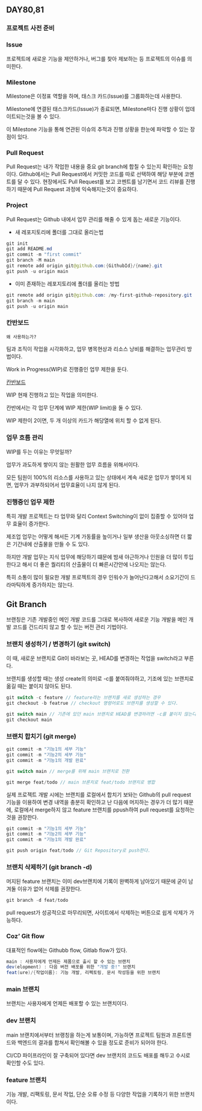 ## DAY80,81

### 프로젝트 사전 준비

### Issue

프로젝트에 새로운 기능을 제안하거나, 버그를 찾아 제보하는 등 프로젝트의 이슈를 의미한다.

### Milestone

Milestone은 이정표 역할을 하며, 태스크 카드(Issue)를 그룹화하는데 사용한다.

Milestone에 연결된 태스크카드(Issue)가 종료되면, Milestone마다 진행 상황이 업데이트되는것을 볼 수 있다.

이 Milestone 기능을 통해 연관된 이슈의 추적과 진행 상황을 한눈에 파악할 수 있는 장점이 있다.

### Pull Request

Pull Request는 내가 작업한 내용을 중요 git branch에 합칠 수 있는지 확인하는 요청이다. Github에서는 Pull Request에서 커밋한 코드를 따로 선택하여 해당 부분에 코멘트를 달 수 있다. 현장에서도 Pull Request를 보고 코멘트를 남기면서 코드 리뷰를 진행하기 때문에 Pull Request 과정에 익숙해지는것이 중요하다.

### Project

Pull Request는 Github 내에서 업무 관리를 해줄 수 있게 돕는 새로운 기능이다.

- 새 레포지토리에 폴더를 그대로 올리는법

```java
git init
git add README.md
git commit -m "first commit"
git branch -M main
git remote add origin git@github.com:{GithubId}/{name}.git
git push -u origin main
```

- 이미 존재하는 레포지토리에 폴더를 올리는 방법

```java
git remote add origin git@github.com: /my-first-github-repository.git
git branch -m main
git push -u origin main
```

### 칸반보드

`왜 사용하는가?`

팀과 조직이 작업을 시각화하고, 업무 병목현상과 리소스 낭비를 해결하는 업무관리 방법이다.

Work in Progress(WIP)로 진행중인 업무 제한을 둔다.

[칸반보드](https://www.notion.so/57ac36852dcf4fef9f6fb20dc0eec39b)

WIP 현재 진행하고 있는 작업을 의미한다.

칸반에서는 각 업무 단계에 WIP 제한(WIP limit)을 둘 수 있다.

WIP 제한이 2이면, 두 개 이상의 카드가 해당열에 위치 할 수 없게 된다.

### 업무 흐름 관리

WIP를 두는 이유는 무엇일까?

업무가 과도하게 쌓이지 않는 원활한 업무 흐름을 위해서이다.

모든 팀원이 100%의 리소스를 사용하고 있는 상태에서 계속 새로운 업무가 쌓이게 되면, 업무가 과부하되어서 업무효율이 나지 않게 된다.

### 진행중인 업무 제한

특히 개발 프로젝트는 타 업무와 달리 Context Switching이 없이 집중할 수 있어야 업무 효율이 증가한다.

제조업 업무는 어떻게 해서든 기계 가동률을 높이거나 일부 생산을 아웃소싱하면 더 짧은 기간내에 산출물을 만들 수 도 있다.

하지만 개발 업무는 지식 업무에 해당하기 떄문에 밤새 야근하거나 인원을 더 많이 투입한다고 해서 더 좋은 퀄리티의 산출물이 더 빠른시간안에 나오지는 않는다.

특히 소통이 많이 필요한 개발 프로젝트의 경우 인워수가 늘어난다고해서 소요기간이 드라마틱하게 증가하지는 않는다.

## Git Branch

브랜칭은 기존 개발중인 메인 개발 코드를 그대로 복사하여 새로운 기능 개발을 메인 개발 코드를 건드리지 않고 할 수 있는 버전 관리 기법이다.

### 브랜치 생성하기 / 변경하기 (git switch)

이 때, 새로운 브랜치로 Git이 바라보는 곳, HEAD를 변경하는 작업을 switch라고 부른다.

브랜치를 생성할 때는 생성 create의 의미로 -c를 붙여줘야하고, 기조에 있는 브랜치로 옮길 때는 붙이지 않아도 된다.

```java
git switch -c feature // feature라는 브랜치를 새로 생성하는 경우
git checkout -b featrue // checkout 명령어로도 브랜치를 생성할 수 있다.

git switch main // 기존에 있던 main 브랜치로 HEAD를 변경하려면 -c를 붙이지 않는다.
git checkout main
```

### 브랜치 합치기 (git merge)

```java
git commit -m "기능1의 세부 기능"
git commit -m "기능2의 세부 기능"
git commit -m "기능1의 개발 완료"

git switch main // merge를 위해 main 브랜치로 전환

git merge feat/todo // main 브론치로 feat/todo 브랜치로 병합
```

실제 프로젝트 개발 시에는 브랜치를 로컬에서 합치기 보돠는 Github의 pull request기능을 이용하여 변경 내역을 충분히 확인하고 난 다음에 머지하는 경우가 더 많기 때문에, 로컬에서 merge하지 않고 feature 브랜치를 ppush하여 pull request를 요청하는 것을 권장한다.

```java
git commit -m "기능1의 세부 기능"
git commit -m "기능2의 세부 기능"
git commit -m "기능1의 개발 완료"

git push origin feat/todo // Git Repository로 push한다.
```

### 브랜치 삭제하기 (git branch -d)

머지된 feature 브랜치는 이미 dev브랜치에 기록이 완벽하게 남아있기 때문에 굳이 남겨둘 이유가 없어 삭제를 권장한다.

```java
git branch -d feat/todo
```

pull request가 성공적으로 마무리되면, 사이트에서 삭제하는 버튼으로 쉽게 삭제가 가능하다.

### Coz’ Git flow

대표적인 flow에는 Githubb flow, Gitlab flow가 있다.

```java
main : 사용자에게 언제든 제품으로 출시 할 수 있는 브랜치
dev(elopment) : 다음 버전 배포를 위한 "개발 중!" 브랜치
feat(ure)/{작업이름}: 기능 개발, 리펙토링, 문서 작성등을 위한 브랜치
```

### main 브랜치

브랜치는 사용자에게 언제든 배포할 수 있는 브랜치이다.

### dev 브랜치

main 브랜치에서부터 브랭칭을 하는게 보통이며, 가능하면 프로젝트 팀원과 프론트엔드와 백엔드의 결과를 합쳐서 확인해볼 수 있을 정도로 준비가 되어야 한다.

CI/CD 파이프라인이 잘 구축되어 있다면 dev 브랜치의 코드도 배포를 해두고 수시로 확인할 수도 있다.

### feature 브랜치

기능 개발, 리팩토링, 문서 작업, 단순 오류 수정 등 다양한 작업을 기록하기 위한 브랜치이다.
